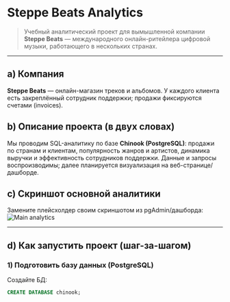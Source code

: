 # Steppe Beats Analytics

> Учебный аналитический проект для вымышленной компании **Steppe Beats** — международного онлайн-ритейлера цифровой музыки, работающего в нескольких странах.

---

## a) Компания
**Steppe Beats** — онлайн-магазин треков и альбомов. У каждого клиента есть закреплённый сотрудник поддержки; продажи фиксируются счетами (invoices).

## b) Описание проекта (в двух словах)
Мы проводим SQL-аналитику по базе **Chinook (PostgreSQL)**: продажи по странам и клиентам, популярность жанров и артистов, динамика выручки и эффективность сотрудников поддержки. Данные и запросы воспроизводимы; далее планируется визуализация на веб-странице/дашборде.

## c) Скриншот основной аналитики
Замените плейсхолдер своим скриншотом из pgAdmin/дашборда:
![Main analytics](img/main_analytics.png)

---

## d) Как запустить проект (шаг-за-шагом)

### 1) Подготовить базу данных (PostgreSQL)
Создайте БД:
```sql
CREATE DATABASE chinook;
